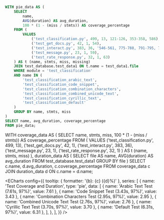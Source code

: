 ```sql database1_tests
WITH pie_data AS (
    SELECT 
        name, 
        AVG(duration) AS avg_duration,
        100 * (1 - (miss / stmts)) AS coverage_percentage
    FROM (
        VALUES
            ('test_classification.py', 499, 13, 121-126, 353-358, 586),
            ('test_get_docs.py', 42, 1, 54),
            ('test_interact.py', 383, 36, '546-561, 775-788, 791-795, 798-800, 803-812, 815-828, 1014-1027, 1074-1087, 1090-1103, 1108-1117, 1122-1135, 1207'),
            ('test_message.py', 23, 1, 59),
            ('test_rate_response.py', 32, 1, 63)
    ) AS t (name, stmts, miss, missing)
    JOIN test_database.test_data1 ON t.name = test_data1.file
    WHERE module = 'test_classification'
    AND name IN (
        'test_classification_arabic_text',
        'test_classification_code_snippet',
        'test_classification_combination_characters',
        'test_classification_combined_unicode_text',
        'test_classification_cyrillic_text',
        'test_classification_default'
    )
    GROUP BY name, stmts, miss
)
SELECT name, avg_duration, coverage_percentage
FROM pie_data;

```

WITH coverage_data AS (
    SELECT 
        name, 
        stmts, 
        miss,
        100 * (1 - (miss / stmts)) AS coverage_percentage
    FROM (
        VALUES
            ('test_classification.py', 499, 13),
            ('test_get_docs.py', 42, 1),
            ('test_interact.py', 383, 36),
            ('test_message.py', 23, 1),
            ('test_rate_response.py', 32, 1)
    ) AS t (name, stmts, miss)
),
duration_data AS (
    SELECT 
        file AS name, 
        AVG(duration) AS avg_duration
    FROM test_database.test_data1
    GROUP BY file
)
SELECT 
    c.name, 
    d.avg_duration, 
    c.coverage_percentage
FROM coverage_data c
JOIN duration_data d ON c.name = d.name;


<ECharts config={{
    tooltip: {
        formatter: '{b}: {c} ({d}%)'
    },
    series: [
        {
            name: 'Test Coverage and Duration',
            type: 'pie',
            data: [
                { name: 'Arabic Text Test (7.61s, 97%)', value: 7.61 },
                { name: 'Code Snippet Test (3.43s, 97%)', value: 3.43 },
                { name: 'Combination Characters Test (2.95s, 97%)', value: 2.95 },
                { name: 'Combined Unicode Text Test (2.76s, 97%)', value: 2.76 },
                { name: 'Cyrillic Text Test (3.70s, 97%)', value: 3.70 },
                { name: 'Default Test (6.31s, 97%)', value: 6.31 },
            ],
        },
    ],
}} />
